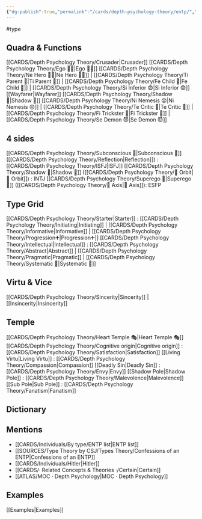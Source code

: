 ```yaml
---
{"dg-publish":true,"permalink":"/cards/depth-psychology-theory/entp/","created":"2022-12-27T18:59:13.675+01:00","updated":"2023-04-08T11:24:06.027+02:00"}
---
```


#type

## Quadra & Functions
[[CARDS/Depth Psychology Theory/Crusader\|Crusader]] [[CARDS/Depth Psychology Theory/Ego 🙋‍♂️\|Ego 🙋‍♂️]]
	[[CARDS/Depth Psychology Theory/Ne Hero 🦸‍♂️\|Ne Hero 🦸‍♂️]] | [[CARDS/Depth Psychology Theory/Ti Parent 🤨\|Ti Parent 🤨]] | [[CARDS/Depth Psychology Theory/Fe Child 🧒\|Fe Child 🧒]] | [[CARDS/Depth Psychology Theory/Si Inferior 😨\|Si Inferior 😨]]
[[Wayfarer\|Wayfarer]] [[CARDS/Depth Psychology Theory/Shadow 👤\|Shadow 👤]] 
	[[CARDS/Depth Psychology Theory/Ni Nemesis 😟\|Ni Nemesis 😟]] | [[CARDS/Depth Psychology Theory/Te Critic 🤔\|Te Critic 🤔]] | [[CARDS/Depth Psychology Theory/Fi Trickster 🤡\|Fi Trickster 🤡]] | [[CARDS/Depth Psychology Theory/Se Demon 😈\|Se Demon 😈]]

## 4 sides  
[[CARDS/Depth Psychology Theory/Subconscious 🤸\|Subconscious 🤸]] ([[CARDS/Depth Psychology Theory/Reflection\|Reflection]]) : [[CARDS/Depth Psychology Theory/ISFJ\|ISFJ]]
[[CARDS/Depth Psychology Theory/Shadow 👤\|Shadow 👤]] ([[CARDS/Depth Psychology Theory/🔄 Orbit\|🔄 Orbit]]) : INTJ
[[CARDS/Depth Psychology Theory/Superego 👹\|Superego 👹]] ([[CARDS/Depth Psychology Theory/🧲 Axis\|🧲 Axis]]): ESFP

## Type Grid 
[[CARDS/Depth Psychology Theory/Starter\|Starter]] : [[CARDS/Depth Psychology Theory/Initiating\|Initiating]] | [[CARDS/Depth Psychology Theory/Informative\|Informative]] | [[CARDS/Depth Psychology Theory/Progression➕\|Progression➕]]
[[CARDS/Depth Psychology Theory/Intellectual\|Intellectual]] : [[CARDS/Depth Psychology Theory/Abstract\|Abstract]] | [[CARDS/Depth Psychology Theory/Pragmatic\|Pragmatic]] | [[CARDS/Depth Psychology Theory/Systematic 🔧\|Systematic 🔧]]

## Virtu & Vice
[[CARDS/Depth Psychology Theory/Sincerity\|Sincerity]] | [[Insincerity\|Insincerity]]

## Temple 
[[CARDS/Depth Psychology Theory/Heart Temple 🎭\|Heart Temple 🎭]]
[[CARDS/Depth Psychology Theory/Cognitive origin\|Cognitive origin]] : [[CARDS/Depth Psychology Theory/Satisfaction\|Satisfaction]]
[[Living Virtu\|Living Virtu]] : [[CARDS/Depth Psychology Theory/Compassion\|Compassion]]
[[Deadly Sin\|Deadly Sin]] : [[CARDS/Depth Psychology Theory/Envy\|Envy]]
[[Shadow Pole\|Shadow Pole]] : [[CARDS/Depth Psychology Theory/Malevolence\|Malevolence]]
[[Sub Pole\|Sub Pole]] : [[CARDS/Depth Psychology Theory/Fanatism\|Fanatism]]

## Dictionary


## Mentions 
- [[CARDS/Individuals/By type/ENTP list\|ENTP list]]
- [[SOURCES/Type Theory by CSJ/Types Theory/Confessions of an ENTP\|Confessions of an ENTP]]
- [[CARDS/Individuals/Hitler\|Hitler]]
- [[CARDS/· Related Concepts & Theories ·/Certain\|Certain]]
- [[ATLAS/MOC · Depth Psychology\|MOC · Depth Psychology]]

## Examples 
[[Examples\|Examples]]

